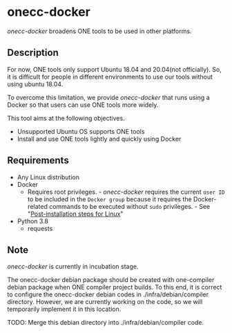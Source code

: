 # onecc-docker

_onecc-docker_ broadens ONE tools to be used in other platforms.

## Description

For now, ONE tools only support Ubuntu 18.04 and 20.04(not officially).
So, it is difficult for people in different environments to use our tools without using ubuntu 18.04.

To overcome this limitation, we provide _onecc-docker_ that runs using a Docker so that users can use ONE tools more widely.

This tool aims at the following objectives.

- Unsupported Ubuntu OS supports ONE tools
- Install and use ONE tools lightly and quickly using Docker

## Requirements

- Any Linux distribution
- Docker
    - Requires root privileges.
           - _onecc-docker_ requires the current `user ID` to be included in the `Docker group` because it requires the Docker-related commands to be executed without `sudo` privileges.
             - See "[Post-installation steps for Linux](https://docs.docker.com/engine/install/linux-postinstall/)"
- Python 3.8
  - requests

## Note

_onecc-docker_ is currently in incubation stage.

The onecc-docker debian package should be created with one-compiler debian package when ONE
compiler project builds. To this end, it is correct to configure the onecc-docker debian codes in
./infra/debian/compiler directory. However, we are currently working on the code, so we will
temporarily implement it in this location.

TODO: Merge this debian directory into ./infra/debian/compiler code.
